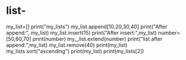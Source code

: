 # list-
my_list=[]
print("my_lists")
my_list.append[10,20,30,40]
print("After append:", my_list)
my_list.insert(15)
print("After insert:",my_list)
number=[50,60,70]
print(number)
my__list.extend(number)
print("list after append:",my_list)
my_list.remove(40)
print(my_list)
my_lists.sort("ascending")
print(my_list)
print(my_lists[2])
